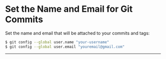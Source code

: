 # Set the Name and Email for Git Commits

Set the name and email that will be attached to your commits and tags:

```bash
$ git config --global user.name "your-username"
$ git config --global user.email "youremail@gmail.com"
```

---
